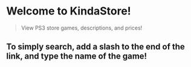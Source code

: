 # Welcome to KindaStore!
> View PS3 store games, descriptions, and prices!
## To simply search, add a slash to the end of the link, and type the name of the game!
